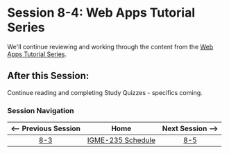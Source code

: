 # Session 8-4: Web Apps Tutorial Series

We'll continue reviewing and working through the content from the [Web Apps Tutorial Series](https://github.com/tonethar/IGME-235-Shared/blob/master/tutorial/web-apps-0.md).

## After this Session:

Continue reading and completing Study Quizzes - specifics coming.

### Session Navigation

| <-- Previous Session |               Home                  | Next Session --> |
|:--------------------:|:-----------------------------------:|:----------------:|
|  [8-3](8-3.md)       | [IGME-235 Schedule](../schedule.md) |   [8-5](8-5.md)  |
